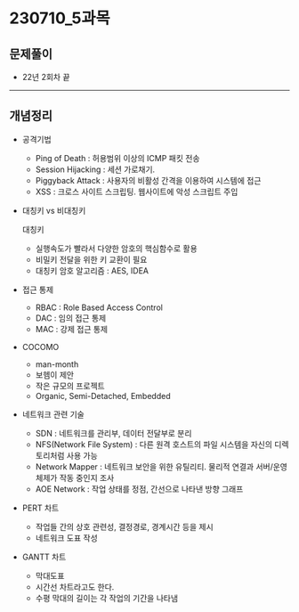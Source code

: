 # 230710_5과목

## 문제풀이

- 22년 2회차 끝

---

## 개념정리

- 공격기법
  
  - Ping of Death : 허용범위 이상의 ICMP 패킷 전송
  - Session Hijacking : 세션 가로채기.
  - Piggyback Attack : 사용자의 비활성 간격을 이용하여 시스템에 접근
  - XSS : 크로스 사이트 스크립팅. 웹사이트에 악성 스크립트 주입

- 대칭키 vs 비대칭키
  
  대칭키
  
  - 실행속도가 빨라서 다양한 암호의 핵심함수로 활용
  - 비밀키 전달을 위한 키 교환이 필요
  - 대칭키 암호 알고리즘 : AES, IDEA

- 접근 통제
  
  - RBAC : Role Based Access Control
  - DAC : 임의 접근 통제
  - MAC : 강제 접근 통제

- COCOMO
  
  - man-month
  - 보헴이 제안
  - 작은 규모의 프로젝트
  - Organic, Semi-Detached, Embedded

- 네트워크 관련 기술
  
  - SDN : 네트워크를 관리부, 데이터 전달부로 분리
  - NFS(Network File System) : 다른 원격 호스트의 파일 시스템을 자신의 디렉토리처럼 사용 가능
  - Network Mapper : 네트워크 보안을 위한 유틸리티. 물리적 연결과 서버/운영체제가 작동 중인지 조사
  - AOE Network : 작업 상태를 정점, 간선으로 나타낸 방향 그래프

- PERT 차트
  
  - 작업들 간의 상호 관련성, 결정경로, 경계시간 등을 제시
  - 네트워크 도표 작성

- GANTT 차트
  
  - 막대도표
  - 시간선 차트라고도 한다.
  - 수평 막대의 길이는 각 작업의 기간을 나타냄
